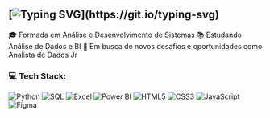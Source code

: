 ## [![Typing SVG](https://readme-typing-svg.demolab.com?font=Fira+Code&pause=1000&color=998FC7&width=435&lines=Ol%C3%A1%2C+eu+sou+Isabella+%F0%9F%91%A9%F0%9F%8F%BB;Seja+bem-vindo(a)!)](https://git.io/typing-svg)
🎓 Formada em Análise e Desenvolvimento de Sistemas
📚 Estudando Análise de Dados e BI
🚀 Em busca de novos desafios e oportunidades como Analista de Dados Jr

### 💻 Tech Stack: </br>
![Python](https://img.shields.io/badge/python-3670A0?style=flat&logo=python&logoColor=ffdd54) ![SQL](https://img.shields.io/badge/sql-00758F?style=flat&logo=postgresql&logoColor=white) ![Excel](https://img.shields.io/badge/Excel-217346?style=flat&logo=microsoft-excel&logoColor=white) ![Power BI](https://img.shields.io/badge/Power%20BI-F2C811?style=flat&logo=powerbi&logoColor=black)
 ![HTML5](https://img.shields.io/badge/html5-%23E34F26.svg?style=flat&logo=html5&logoColor=white) ![CSS3](https://img.shields.io/badge/css3-%231572B6.svg?style=flat&logo=css3&logoColor=white) ![JavaScript](https://img.shields.io/badge/javascript-%23323330.svg?style=flat&logo=javascript&logoColor=%23F7DF1E) ![Figma](https://img.shields.io/badge/figma-%23F24E1E.svg?style=flat&logo=figma&logoColor=white)

